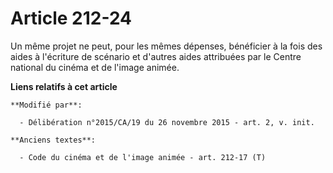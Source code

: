 # Article 212-24

Un même projet ne peut, pour les mêmes dépenses, bénéficier à la fois des aides à l'écriture de scénario et d'autres aides
attribuées par le Centre national du cinéma et de l'image animée.

**Liens relatifs à cet article**

	**Modifié par**:

	  - Délibération n°2015/CA/19 du 26 novembre 2015 - art. 2, v. init.

	**Anciens textes**:

	  - Code du cinéma et de l'image animée - art. 212-17 (T)
